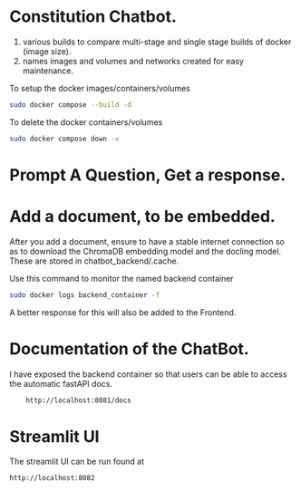 # Constitution Chatbot.

1. various builds to compare multi-stage and single stage builds of docker (image size).
2. names images and volumes and networks created for easy maintenance.

To setup the docker images/containers/volumes

```bash
sudo docker compose --build -d
```

To delete the docker containers/volumes

```bash
sudo docker compose down -v
```

# Prompt A Question, Get a response.

# Add a document, to be embedded.

After you add a document, ensure to have a stable internet connection so as to download the ChromaDB embedding model and the docling model. These are stored in chatbot_backend/.cache.

Use this command to monitor the named backend container

```bash
sudo docker logs backend_container -f
```

A better response for this will also be added to the Frontend.

# Documentation of the ChatBot.

I have exposed the backend container so that users can be able to access the automatic fastAPI docs.

```bash
    http://localhost:8081/docs
```

# Streamlit UI

The streamlit UI can be run found at

```bash
http://localhost:8082
```
